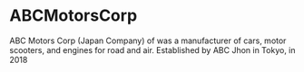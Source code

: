 # ABCMotorsCorp
ABC Motors Corp (Japan Company) of  was a manufacturer of cars, motor scooters, and engines for road and air. Established by ABC Jhon in Tokyo, in 2018
